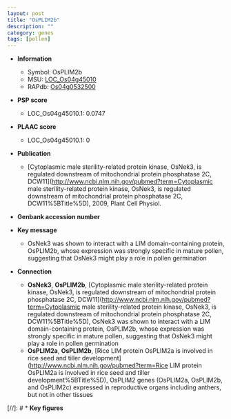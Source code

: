 ```yaml
---
layout: post
title: "OsPLIM2b"
description: ""
category: genes
tags: [pollen]
---
```


* **Information**  
    + Symbol: OsPLIM2b  
    + MSU: [LOC_Os04g45010](http://rice.plantbiology.msu.edu/cgi-bin/ORF_infopage.cgi?orf=LOC_Os04g45010)  
    + RAPdb: [Os04g0532500](http://rapdb.dna.affrc.go.jp/viewer/gbrowse_details/irgsp1?name=Os04g0532500)  

* **PSP score**  
    + LOC_Os04g45010.1: 0.0747 

* **PLAAC score**  
    + LOC_Os04g45010.1: 0 

* **Publication**  
    + [Cytoplasmic male sterility-related protein kinase, OsNek3, is regulated downstream of mitochondrial protein phosphatase 2C, DCW11](http://www.ncbi.nlm.nih.gov/pubmed?term=Cytoplasmic male sterility-related protein kinase, OsNek3, is regulated downstream of mitochondrial protein phosphatase 2C, DCW11%5BTitle%5D), 2009, Plant Cell Physiol.

* **Genbank accession number**  

* **Key message**  
    + OsNek3 was shown to interact with a LIM domain-containing protein, OsPLIM2b, whose expression was strongly specific in mature pollen, suggesting that OsNek3 might play a role in pollen germination

* **Connection**  
    + __OsNek3__, __OsPLIM2b__, [Cytoplasmic male sterility-related protein kinase, OsNek3, is regulated downstream of mitochondrial protein phosphatase 2C, DCW11](http://www.ncbi.nlm.nih.gov/pubmed?term=Cytoplasmic male sterility-related protein kinase, OsNek3, is regulated downstream of mitochondrial protein phosphatase 2C, DCW11%5BTitle%5D), OsNek3 was shown to interact with a LIM domain-containing protein, OsPLIM2b, whose expression was strongly specific in mature pollen, suggesting that OsNek3 might play a role in pollen germination
    + __OsPLIM2a__, __OsPLIM2b__, [Rice LIM protein OsPLIM2a is involved in rice seed and tiller development](http://www.ncbi.nlm.nih.gov/pubmed?term=Rice LIM protein OsPLIM2a is involved in rice seed and tiller development%5BTitle%5D), OsPLIM2 genes (OsPLIM2a, OsPLIM2b, and OsPLIM2c) expressed in reproductive organs including anthers, but not in other tissues

[//]: # * **Key figures**  


